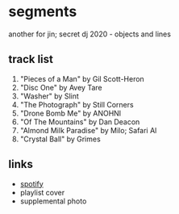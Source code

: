# segments

another for jin; secret dj 2020 - objects and lines

## track list

1. "Pieces of a Man" by Gil Scott-Heron
2. "Disc One" by Avey Tare
3. "Washer" by Slint
4. "The Photograph" by Still Corners
5. "Drone Bomb Me" by ANOHNI
6. "Of The Mountains" by Dan Deacon
7. "Almond Milk Paradise" by Milo; Safari Al
8. "Crystal Ball" by Grimes

## links

- [spotify](https://open.spotify.com/playlist/2lG54dKc1ol8MuH0HiyMK6)
- playlist cover
- supplemental photo
